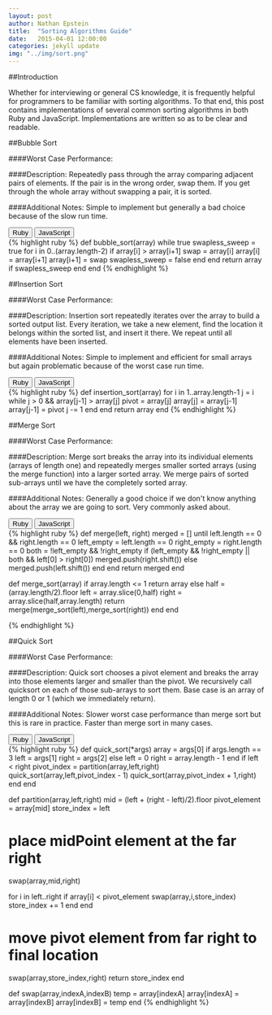 ```yaml
---
layout: post
author: Nathan Epstein
title:  "Sorting Algorithms Guide"
date:   2015-04-01 12:00:00
categories: jekyll update
img: "../img/sort.png"
---
```


##Introduction

Whether for interviewing or general CS knowledge, it is frequently helpful for programmers to be familiar with sorting algorithms. To that end, this post contains implementations of several common sorting algorithms in both Ruby and JavaScript. Implementations are written so as to be clear and readable.

##Bubble Sort

####Worst Case Performance:
<span class='n2'></span>

####Description:
Repeatedly pass through the array comparing adjacent pairs of elements. If the pair is in the wrong order, swap them. If you get through the whole array without swapping a pair, it is sorted.

####Additional Notes:
Simple to implement but generally a bad choice because of the slow run time.

<div class="btn-group" role="group">
  <button id='rbubble' type="button" class="btn btn-default">Ruby</button>
  <button id='jbubble' type="button" class="btn btn-default">JavaScript</button>
</div>
<div id='rubyBubble'>
{% highlight ruby %}
def bubble_sort(array)
  while true
    swapless_sweep = true
    for i in 0..(array.length-2)
      if array[i] > array[i+1]
        swap = array[i]
        array[i] = array[i+1]
        array[i+1] = swap
        swapless_sweep = false
      end
    end
    return array if swapless_sweep
  end
end
{% endhighlight %}
</div>
<div hidden id='jsBubble'>
{% highlight javascript %}
function bubbleSort(arr){
  while (true){
    swapless = true;
    for (var i=0; i < arr.length-1; i++){
      if (arr[i] > arr[i+1]){
        var swap = arr[i];
        arr[i] = arr[i+1];
        arr[i+1] = swap;
        swapless = false
      }
    }
    if (swapless) return arr;
  }
}
{% endhighlight %}
</div>

<!-- end bubble, start insertion -->

##Insertion Sort

####Worst Case Performance:
<span class='n2'></span>

####Description:
Insertion sort repeatedly iterates over the array to build a sorted output list. Every iteration, we take a new element, find the location it belongs within the sorted list, and insert it there. We repeat until all elements have been inserted.

####Additional Notes:
Simple to implement and efficient for small arrays but again problematic because of the worst case run time.

<div class="btn-group" role="group">
  <button id='rInsert' type="button" class="btn btn-default">Ruby</button>
  <button id='jInsert' type="button" class="btn btn-default">JavaScript</button>
</div>
<div id='rubyInsert'>
{% highlight ruby %}
def insertion_sort(array)
  for i in 1..array.length-1
    j = i
    while j > 0 && array[j-1] > array[j]
      pivot = array[j]
      array[j] = array[j-1]
      array[j-1] = pivot
      j -= 1
    end
  end
  return array
end
{% endhighlight %}
</div>
<div hidden id='jsInsert'>
{% highlight javascript %}
function insertSort(arr){
  for (var i=1;i<arr.length;i++){
    var j = i;
    while ((j > 0) && (arr[j-1] > arr[j])){
      var pivot = arr[j];
      arr[j] = arr[j-1];
      arr[j-1] = pivot;
      j -= 1;
    }
  }
  return arr;
}
{% endhighlight %}
</div>
<!-- end insertion, start merge -->

##Merge Sort

####Worst Case Performance:
<span class='nlogn'></span>

####Description:
Merge sort breaks the array into its individual elements (arrays of length one) and repeatedly merges smaller sorted arrays (using the merge function) into a larger sorted array. We merge pairs of sorted sub-arrays until we have the completely sorted array.

####Additional Notes:
Generally a good choice if we don't know anything about the array we are going to sort. Very commonly asked about.

<div class="btn-group" role="group">
  <button id='rMerge' type="button" class="btn btn-default">Ruby</button>
  <button id='jMerge' type="button" class="btn btn-default">JavaScript</button>
</div>
<div id='rubyMerge'>
{% highlight ruby %}
def merge(left, right)
  merged = []
  until left.length == 0 && right.length == 0
    left_empty = left.length == 0
    right_empty = right.length == 0
    both = !left_empty && !right_empty
    if (left_empty && !right_empty || both && left[0] > right[0])
      merged.push(right.shift())
    else
      merged.push(left.shift())
    end
  end
  return merged
end

def merge_sort(array)
  if array.length <= 1
    return array
  else
    half = (array.length/2).floor
    left = array.slice(0,half)
    right = array.slice(half,array.length)
    return merge(merge_sort(left),merge_sort(right))
  end
end

{% endhighlight %}
</div>
<div hidden id='jsMerge'>
{% highlight javascript %}
function merge (left,right){
  var merged = [];
  if (left && right){
    while (left.length && right.length){
      if (left[0] < right[0]){
        merged.push(left.shift());
      }
      else{
        merged.push(right.shift());
      }
    }
    while (left.length) merged.push(left.shift());
    while (right.length) merged.push(right.shift());
  }
  else{
    merged = left;
  }
  return merged;
}

function mergeSort(arr){
  if (arr.length <= 1) return arr;

  var mid = Math.floor(arr.length/2);
  var left = arr.slice(0,mid);
  var right = arr.slice(mid,arr.length);

  return merge(mergeSort(left),mergeSort(right));
}
{% endhighlight %}
</div>
<!-- end merge, begin quick -->

##Quick Sort

####Worst Case Performance:
<span class='n2'></span>

####Description:
Quick sort chooses a pivot element and breaks the array into those elements larger and smaller than the pivot. We recursively call quicksort on each of those sub-arrays to sort them. Base case is an array of length 0 or 1 (which we immediately return).

####Additional Notes:
Slower worst case performance than merge sort but this is rare in practice. Faster than merge sort in many cases.

<div class="btn-group" role="group">
  <button id='rQuick' type="button" class="btn btn-default">Ruby</button>
  <button id='jQuick' type="button" class="btn btn-default">JavaScript</button>
</div>
<div id='rubyQuick'>
{% highlight ruby %}
def quick_sort(*args)
  array = args[0]
  if args.length == 3
    left = args[1]
    right = args[2]
  else
    left = 0
    right = array.length - 1
  end
  if left < right
    pivot_index = partition(array,left,right)
    quick_sort(array,left,pivot_index - 1)
    quick_sort(array,pivot_index + 1,right)
  end
end

def partition(array,left,right)
  mid = (left + (right - left)/2).floor
  pivot_element = array[mid]
  store_index = left

  # place midPoint element at the far right
  swap(array,mid,right)

  for i in left..right
    if array[i] < pivot_element
      swap(array,i,store_index)
      store_index += 1
    end
  end
  # move pivot element from far right to final location
  swap(array,store_index,right)
  return store_index
end

def swap(array,indexA,indexB)
  temp = array[indexA]
  array[indexA] = array[indexB]
  array[indexB] = temp
end
{% endhighlight %}
</div>
<div hidden id='jsQuick'>
{% highlight javascript %}
function quickSort(arr,left,right){

  if(typeof left !== 'number') {
    left = 0;
  }
  if(typeof right !== 'number') {
    right = arr.length - 1;
  }

  if (left < right){
    var pivotIndex = partition(arr,left,right);
    quickSort(arr,left,pivotIndex-1);
    quickSort(arr, pivotIndex+1,right);
  }
}

function partition(arr,left,right){
  var midPoint = Math.floor(left + (right - left)/2);
  var pivotElem = arr[midPoint];
  var storeIndex = left;

  //place midPoint element at the far right
  swap(arr,midPoint,right);

  for (var i=left; i < right; i++){
    if (arr[i] < pivotElem){
      swap(arr,i,storeIndex);
      storeIndex++;
    }
  }
  //move pivot element from far right to final location
  swap(arr,storeIndex,right);
  return storeIndex;
}

function swap(arr,indexA,indexB){

  var temp = arr[indexA];
  arr[indexA] = arr[indexB];
  arr[indexB] = temp;
}
{% endhighlight %}
</div>



<!-- Katex for runtime -->
<script type="text/javascript">
  var n2 = $.parseHTML(katex.renderToString('O(n^2)'));
  $('.n2').append(n2);
   var nlogn = $.parseHTML(katex.renderToString('O(n \\cdot log(n))'));
  $('.nlogn').append(nlogn);

</script>

<!-- JS for buttons -->
<script type="text/javascript">
$('#rbubble').click(function(){
  $('#rubyBubble').show();
  $('#jsBubble').hide();
});
$('#jbubble').click(function(){
  $('#rubyBubble').hide();
  $('#jsBubble').show();
});
$('#rInsert').click(function(){
  $('#rubyInsert').show();
  $('#jsInsert').hide();
});
$('#jInsert').click(function(){
  $('#rubyInsert').hide();
  $('#jsInsert').show();
});
$('#rMerge').click(function(){
  $('#rubyMerge').show();
  $('#jsMerge').hide();
});
$('#jMerge').click(function(){
  $('#rubyMerge').hide();
  $('#jsMerge').show();
});
$('#rQuick').click(function(){
  $('#rubyQuick').show();
  $('#jsQuick').hide();
});
$('#jQuick').click(function(){
  $('#rubyQuick').hide();
  $('#jsQuick').show();
});
</script>
